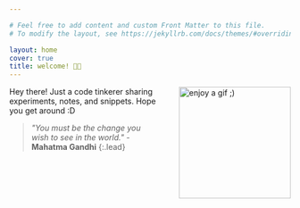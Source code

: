 ```yaml
---

# Feel free to add content and custom Front Matter to this file.
# To modify the layout, see https://jekyllrb.com/docs/themes/#overriding-theme-defaults

layout: home
cover: true
title: welcome! 👋🏼
---
```


<div style="float: right; margin-left: 40px;">
<img src="https://media0.giphy.com/media/v1.Y2lkPTc5MGI3NjExYzF3ODJtcmR2MHMyZWE4dzg1czZmc3Vud3JoeGVnaWt4bHoyZ2xjZyZlcD12MV9pbnRlcm5hbF9naWZfYnlfaWQmY3Q9Zw/JIX9t2j0ZTN9S/giphy.gif" width="200" alt="enjoy a gif ;)">
</div>

Hey there! Just a code tinkerer sharing experiments, notes, and snippets. Hope you get around :D

> _"You must be the change you wish to see in the world."_ - **Mahatma Gandhi**
{:.lead}

